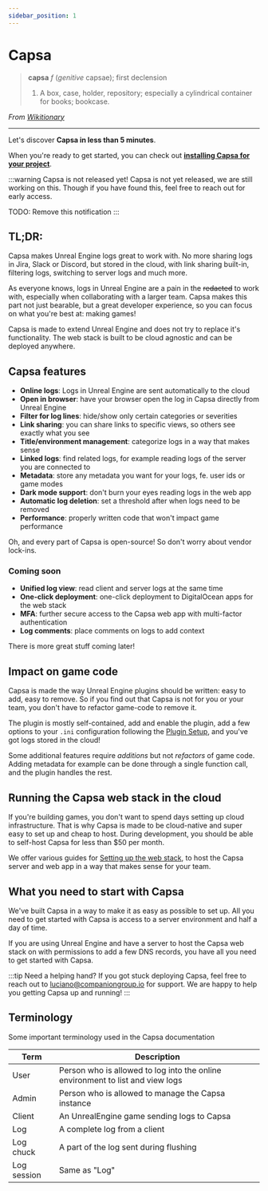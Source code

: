 ```yaml
---
sidebar_position: 1
---
```


# Capsa

> **capsa** _f_ (_genitive_ capsae); first declension
>
> 1. A box, case, holder, repository; especially a cylindrical container for books; bookcase.

_From [Wikitionary](https://en.wiktionary.org/wiki/capsa#Latin)_

---

Let's discover **Capsa in less than 5 minutes**.

When you're ready to get started, you can check out **[installing Capsa for your project](./getting-started/getting-started.md)**.

:::warning Capsa is not released yet!
Capsa is not yet released, we are still working on this. Though if you have found this, feel free to reach out for early access.

TODO: Remove this notification
:::

## TL;DR:

Capsa makes Unreal Engine logs great to work with. No more sharing logs in Jira, Slack or Discord, but stored in the cloud, with link sharing built-in, filtering logs, switching to server logs and much more.

As everyone knows, logs in Unreal Engine are a pain in the ~~redacted~~ to work with, especially when collaborating with a larger team.  Capsa makes this part not just bearable, but a great developer experience, so you can focus on what you're best at: making games!

Capsa is made to extend Unreal Engine and does not try to replace it's functionality. The web stack is built to be cloud agnostic and can be deployed anywhere.

## Capsa features

- **Online logs**: Logs in Unreal Engine are sent automatically to the cloud
- **Open in browser**: have your browser open the log in Capsa directly from Unreal Engine
- **Filter for log lines**: hide/show only certain categories or severities
- **Link sharing**: you can share links to specific views, so others see exactly what you see
- **Title/environment management**: categorize logs in a way that makes sense
- **Linked logs**: find related logs, for example reading logs of the server you are connected to
- **Metadata**: store any metadata you want for your logs, fe. user ids or game modes
- **Dark mode support**: don't burn your eyes reading logs in the web app
- **Automatic log deletion**: set a threshold after when logs need to be removed
- **Performance**: properly written code that won't impact game performance

Oh, and every part of Capsa is open-source! So don't worry about vendor lock-ins.

### Coming soon

- **Unified log view**: read client and server logs at the same time
- **One-click deployment**: one-click deployment to DigitalOcean apps for the web stack
- **MFA**: further secure access to the Capsa web app with multi-factor authentication
- **Log comments**: place comments on logs to add context

There is more great stuff coming later!

## Impact on game code

Capsa is made the way Unreal Engine plugins should be written: easy to add, easy to remove. So if you find out that Capsa is not for you or your team, you don't have to refactor game-code to remove it.

The plugin is mostly self-contained, add and enable the plugin, add a few options to your `.ini` configuration following the [Plugin Setup](./getting-started/unreal-engine-plugin.md), and you've got logs stored in the cloud!

Some additional features require _additions_ but not _refactors_ of game code. Adding metadata for example can be done through a single function call, and the plugin handles the rest.

## Running the Capsa web stack in the cloud

If you're building games, you don't want to spend days setting up cloud infrastructure. That is why Capsa is made to be cloud-native and super easy to set up and cheap to host. During development, you should be able to self-host Capsa for less than $50 per month.

We offer various guides for [Setting up the web stack](./getting-started/web-stack.md), to host the Capsa server and web app in a way that makes sense for your team.

## What you need to start with Capsa

We've built Capsa in a way to make it as easy as possible to set up. All you need to get started with Capsa is access to a server environment and half a day of time.

If you are using Unreal Engine and have a server to host the Capsa web stack on with permissions to add a few DNS records, you have all you need to get started with Capsa.

:::tip Need a helping hand?
If you got stuck deploying Capsa, feel free to reach out to [luciano@companiongroup.io](mailto:luciano@companiongroup.io) for support. We are happy to help you getting Capsa up and running!
:::

## Terminology

Some important terminology used in the Capsa documentation

| Term        | Description                                                                    |
| ----------- | ------------------------------------------------------------------------------ |
| User        | Person who is allowed to log into the online environment to list and view logs |
| Admin       | Person who is allowed to manage the Capsa instance                             |
| Client      | An UnrealEngine game sending logs to Capsa                                     |
| Log         | A complete log from a client                                                   |
| Log chuck   | A part of the log sent during flushing                                         |
| Log session | Same as "Log"                                                                  |
